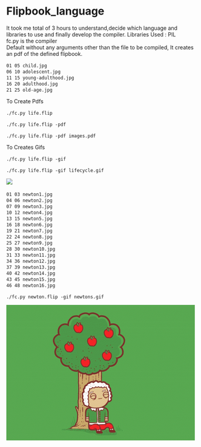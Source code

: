 # Flipbook_language
It took me total of 3 hours to understand,decide which language and libraries to use and finally develop the compiler.
Libraries Used : PIL <br/>
fc.py is the compiler <br />
Default without any arguments other than the file to be compiled, It creates an pdf of the defined flipbook. <br />
```
01 05 child.jpg
06 10 adolescent.jpg
11 15 young-adulthood.jpg
16 20 adulthood.jpg
21 25 old-age.jpg

```
To Create Pdfs
```
./fc.py life.flip
```
```
./fc.py life.flip -pdf
```
```
./fc.py life.flip -pdf images.pdf
```
To Creates Gifs
```
./fc.py life.flip -gif
```
```
./fc.py life.flip -gif lifecycle.gif
```
![](lifecycle.gif)

```
01 03 newton1.jpg
04 06 newton2.jpg
07 09 newton3.jpg
10 12 newton4.jpg
13 15 newton5.jpg
16 18 newton6.jpg
19 21 newton7.jpg
22 24 newton8.jpg
25 27 newton9.jpg
28 30 newton10.jpg
31 33 newton11.jpg
34 36 newton12.jpg
37 39 newton13.jpg
40 42 newton14.jpg
43 45 newton15.jpg
46 48 newton16.jpg
```
```
./fc.py newton.flip -gif newtons.gif
```
![](newtons.gif)
